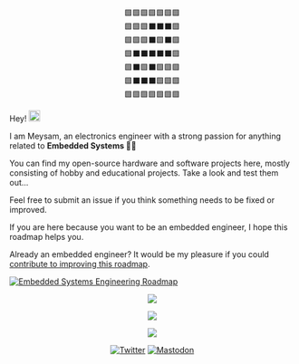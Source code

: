 <p align="center">
🟩🟩🟩🟩🟩🟩🟩<br/>
🟩🟩🟩⬛⬛⬛🟩<br/>
🟩🟩🟩⬛🟩⬛🟩<br/>
🟩⬛⬛⬛⬛⬛🟩<br/>
🟩⬛🟩⬛🟩🟩🟩<br/>
🟩⬛⬛⬛🟩🟩🟩<br/>
🟩🟩🟩🟩🟩🟩🟩
</p>
<p>Hey! <img src="https://emojis.slackmojis.com/emojis/images/1668802256/62708/greetings.gif?1668802256" width="20"/></p>
<p>I am Meysam, an electronics engineer with a strong passion for anything related to <b>Embedded Systems 👨‍💻</b></p>
<p>You can find my open-source hardware and software projects here, mostly consisting of hobby and educational projects. Take a look and test them out...</p>
<p>Feel free to submit an issue if you think something needs to be fixed or improved.</p>

<p>If you are here because you want to be an embedded engineer, I hope this roadmap helps you.</p>

<p>Already an embedded engineer? It would be my pleasure if you could <a href="https://github.com/m3y54m/Embedded-Engineering-Roadmap">contribute to improving this roadmap</a>.</p>

[![Embedded Systems Engineering Roadmap](https://github.com/m3y54m/Embedded-Engineering-Roadmap/releases/latest/download/Embedded-Engineering-Roadmap.png)](https://github.com/m3y54m/Embedded-Engineering-Roadmap)

<p align="center"> <img src="http://github-profile-summary-cards.vercel.app/api/cards/profile-details?username=m3y54m&theme=zenburn" /></p>
<p align="center"> <img src="https://github-readme-stats.vercel.app/api?username=m3y54m&show_icons=true&theme=slateorange" /></p>
<p align="center"> <img src="https://github-readme-streak-stats.herokuapp.com/?user=m3y54m&theme=slateorange" /></p>

<p align="center">
<a href="https://twitter.com/m3y54m" target="_blank"><img src="https://img.shields.io/badge/twitter-%231DA1F2.svg?style=for-the-badge&logo=LinkedIn&logoColor=white" alt="Twitter" /></a>
<a href="https://mastodon.social/@m3y54m" target="_blank"><img src="https://img.shields.io/mastodon/follow/109554559896661819?domain=https%3A%2F%2Fmastodon.social&logo=Mastodon&logoColor=white&style=for-the-badge" alt="Mastodon" /></a>
</p>
